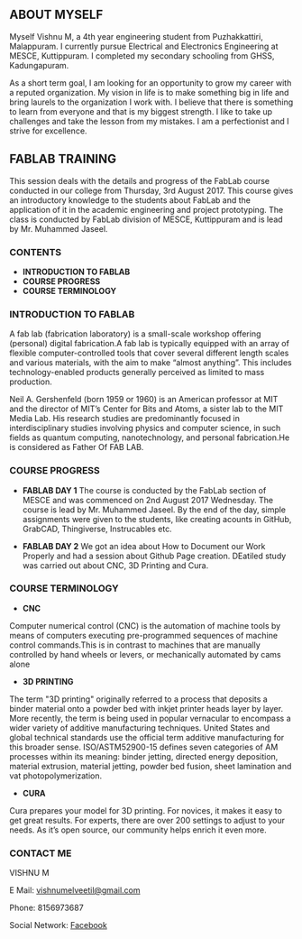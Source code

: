 ## ABOUT MYSELF
Myself Vishnu M, a 4th year engineering student from Puzhakkattiri, Malappuram. I currently pursue Electrical and Electronics Engineering at MESCE, Kuttippuram. I completed my secondary schooling from GHSS, Kadungapuram. 

As a short term goal, I am looking for an opportunity to grow my career with a reputed organization. My vision in life is to make something big in life and bring laurels to the organization I work with. I believe that there is something to learn from everyone and that is my biggest strength. I like to take up challenges and take the lesson from my mistakes. I am a perfectionist and I strive for excellence. 
 
## FABLAB TRAINING
This session deals with the details and progress of the FabLab course conducted in our college from Thursday, 3rd August 2017. This course gives an introductory knowledge to the students about FabLab and the application of it in the academic engineering and project prototyping. The class is conducted by FabLab division of MESCE, Kuttippuram and is lead by Mr. Muhammed Jaseel.

### CONTENTS
- **INTRODUCTION TO FABLAB**
- **COURSE PROGRESS**
- **COURSE TERMINOLOGY**

### INTRODUCTION TO FABLAB
A fab lab (fabrication laboratory) is a small-scale workshop offering (personal) digital fabrication.A fab lab is typically equipped with an array of flexible computer-controlled tools that cover several different length scales and various materials, with the aim to make “almost anything”. This includes technology-enabled products generally perceived as limited to mass production.

Neil A. Gershenfeld (born 1959 or 1960) is an American professor at MIT and the director of MIT’s Center for Bits and Atoms, a sister lab to the MIT Media Lab. His research studies are predominantly focused in interdisciplinary studies involving physics and computer science, in such fields as quantum computing, nanotechnology, and personal fabrication.He is considered as Father Of FAB LAB. 

### COURSE PROGRESS

- **FABLAB DAY 1**
 The course is conducted by the FabLab section of MESCE and was commenced on 2nd August 2017 Wednesday. The course is lead by Mr. Muhammed Jaseel. By the end of the day, simple assignments were given to the students, like creating acounts in GitHub, GrabCAD, Thingiverse, Instrucables etc.
 
- **FABLAB DAY 2**
We got an idea about How to Document our Work Properly and had a session about Github Page creation. DEatiled study was carried out about CNC, 3D Printing and Cura.

### COURSE TERMINOLOGY

- **CNC**

Computer numerical control (CNC) is the automation of machine tools by means of computers executing pre-programmed sequences of machine control commands.This is in contrast to machines that are manually controlled by hand wheels or levers, or mechanically automated by cams alone

- **3D PRINTING**

The term "3D printing" originally referred to a process that deposits a binder material onto a powder bed with inkjet printer heads layer by layer. More recently, the term is being used in popular vernacular to encompass a wider variety of additive manufacturing techniques. United States and global technical standards use the official term additive manufacturing for this broader sense. ISO/ASTM52900-15 defines seven categories of AM processes within its meaning: binder jetting, directed energy deposition, material extrusion, material jetting, powder bed fusion, sheet lamination and vat photopolymerization.

- **CURA**

Cura prepares your model for 3D printing. For novices, it makes it easy to get great results. For experts, there are over 200 settings to adjust to your needs. As it’s open source, our community helps enrich it even more.

### CONTACT ME
VISHNU M

E Mail: vishnumelveetil@gmail.com

Phone: 8156973687

Social Network: [Facebook](https://www.facebook.com/ramanath.nathu)
